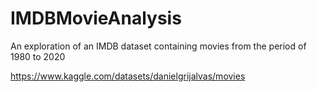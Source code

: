 # IMDBMovieAnalysis
An exploration of an IMDB dataset containing movies from the period of 1980 to 2020

https://www.kaggle.com/datasets/danielgrijalvas/movies
